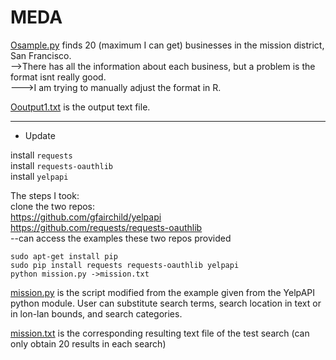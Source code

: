 # MEDA

[Osample.py](Osample.py) finds 20 (maximum I can get) businesses in the mission district, San Francisco.   
-->There has all the information about each business, but a problem is the format isnt really good.  
  --->I am trying to manually adjust the format in R.  

[Ooutput1.txt](Ooutput1.txt) is the output text file.


-----------------------------------------------------------------------------------------
* Update

install ```requests```  
install ```requests-oauthlib```  
install ```yelpapi```  


The steps I took:  
clone the two repos:  
https://github.com/gfairchild/yelpapi  
https://github.com/requests/requests-oauthlib  
--can access the examples these two repos provided  
```
sudo apt-get install pip
sudo pip install requests requests-oauthlib yelpapi
python mission.py ->mission.txt
```

[mission.py](mission.py) is the script modified from the example given from the YelpAPI python module.
User can substitute search terms, search location in text or in lon-lan bounds, and search categories.

[mission.txt](mission.txt) is the corresponding resulting text file of the test search (can only obtain 20 results in each search)

